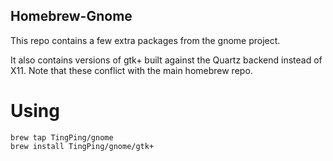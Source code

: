 Homebrew-Gnome
--------------

This repo contains a few extra packages from the gnome project.

It also contains versions of gtk+ built against the Quartz backend instead of X11.
Note that these conflict with the main homebrew repo.

Using
=====

```
brew tap TingPing/gnome
brew install TingPing/gnome/gtk+
```
